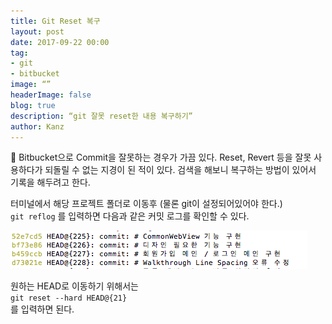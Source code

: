 ```yaml
---
title: Git Reset 복구
layout: post
date: 2017-09-22 00:00
tag: 
- git
- bitbucket
image: “”
headerImage: false
blog: true
description: “git 잘못 reset한 내용 복구하기”
author: Kanz
---
```


Bitbucket으로 Commit을 잘못하는 경우가 가끔 있다.
Reset, Revert 등을 잘못 사용하다가 되돌릴 수 없는 지경이 된 적이 있다.
검색을 해보니 복구하는 방법이 있어서 기록을 해두려고 한다.

터미널에서 해당 프로젝트 폴더로 이동후 (물론 git이 설정되어있어야 한다.)    
<code>git reflog</code>  를 입력하면 
다음과 같은 커밋 로그를 확인할 수 있다.

![git_reflog](../assets/images/postImages/gitreflog.png)

원하는 HEAD로 이동하기 위해서는     
<code>git reset --hard HEAD@{21}</code>    
를 입력하면 된다.

